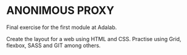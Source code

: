 # ANONIMOUS PROXY
Final exercise for the first module at Adalab.

Create the layout for a web using HTML and CSS. Practise using Grid, flexbox, SASS and GIT among others.
